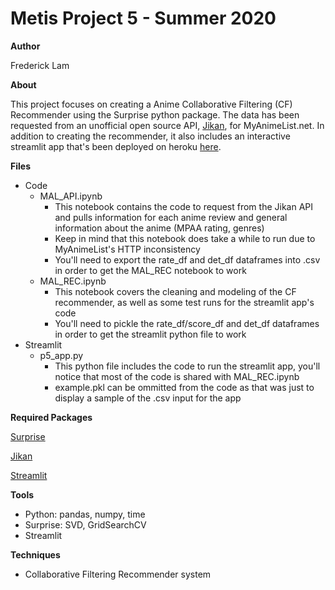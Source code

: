 # **Metis Project 5 - Summer 2020**

**Author**

Frederick Lam

**About**

This project focuses on creating a Anime Collaborative Filtering (CF) Recommender using the Surprise python package. The data has been requested from an unofficial open source API,  <a href="https://jikan.moe/" target="_blank">Jikan</a>, for MyAnimeList.net. In addition to creating the recommender, it also includes an interactive streamlit app that's been deployed on heroku <a href="https://p5-anime-app.herokuapp.com/" target="_blank">here</a>.

**Files**

- Code
  - MAL_API.ipynb
    - This notebook contains the code to request from the Jikan API and pulls information for each anime review and general information about the anime (MPAA rating, genres)
    - Keep in mind that this notebook does take a while to run due to MyAnimeList's HTTP inconsistency
    - You'll need to export the rate_df and det_df dataframes into .csv in order to get the MAL_REC notebook to work
  - MAL_REC.ipynb
    - This notebook covers the cleaning and modeling of the CF recommender, as well as some test runs for the streamlit app's code
    - You'll need to pickle the rate_df/score_df and det_df dataframes in order to get the streamlit python file to work
- Streamlit
  - p5_app.py
    - This python file includes the code to run the streamlit app, you'll notice that most of the code is shared with MAL_REC.ipynb
    - example.pkl can be ommitted from the code as that was just to display a sample of the .csv input for the app

**Required Packages**

<a href="https://pypi.org/project/scikit-surprise/" target="_blank">Surprise</a>

<a href="https://jikan.moe/" target="_blank">Jikan</a>

<a href="https://docs.streamlit.io/en/stable/" target="_blank">Streamlit</a>

**Tools**

- Python: pandas, numpy, time
- Surprise: SVD, GridSearchCV
- Streamlit				

**Techniques**

- Collaborative Filtering Recommender system